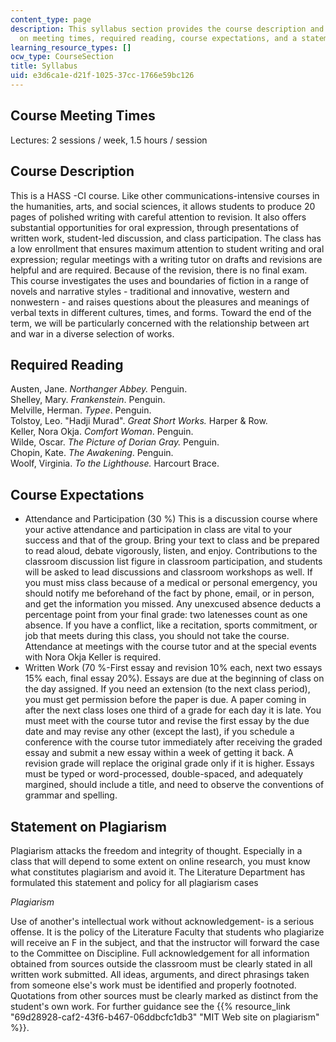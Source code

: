 ```yaml
---
content_type: page
description: This syllabus section provides the course description and information
  on meeting times, required reading, course expectations, and a statement on plagiarism.
learning_resource_types: []
ocw_type: CourseSection
title: Syllabus
uid: e3d6ca1e-d21f-1025-37cc-1766e59bc126
---
```


Course Meeting Times
--------------------

Lectures: 2 sessions / week, 1.5 hours / session

Course Description
------------------

This is a HASS -CI course. Like other communications-intensive courses in the humanities, arts, and social sciences, it allows students to produce 20 pages of polished writing with careful attention to revision. It also offers substantial opportunities for oral expression, through presentations of written work, student-led discussion, and class participation. The class has a low enrollment that ensures maximum attention to student writing and oral expression; regular meetings with a writing tutor on drafts and revisions are helpful and are required. Because of the revision, there is no final exam. This course investigates the uses and boundaries of fiction in a range of novels and narrative styles - traditional and innovative, western and nonwestern - and raises questions about the pleasures and meanings of verbal texts in different cultures, times, and forms. Toward the end of the term, we will be particularly concerned with the relationship between art and war in a diverse selection of works.

Required Reading
----------------

Austen, Jane. _Northanger Abbey._ Penguin.  
Shelley, Mary. _Frankenstein_. Penguin.  
Melville, Herman. _Typee_. Penguin.  
Tolstoy, Leo. "Hadji Murad". _Great Short Works._ Harper & Row.  
Keller, Nora Okja. _Comfort Woman_. Penguin.  
Wilde, Oscar. _The Picture of Dorian Gray._ Penguin.  
Chopin, Kate. _The Awakening_. Penguin.  
Woolf, Virginia. _To the Lighthouse._ Harcourt Brace.

Course Expectations
-------------------

*   Attendance and Participation (30 %) This is a discussion course where your active attendance and participation in class are vital to your success and that of the group. Bring your text to class and be prepared to read aloud, debate vigorously, listen, and enjoy. Contributions to the classroom discussion list figure in classroom participation, and students will be asked to lead discussions and classroom workshops as well. If you must miss class because of a medical or personal emergency, you should notify me beforehand of the fact by phone, email, or in person, and get the information you missed. Any unexcused absence deducts a percentage point from your final grade: two latenesses count as one absence. If you have a conflict, like a recitation, sports commitment, or job that meets during this class, you should not take the course. Attendance at meetings with the course tutor and at the special events with Nora Okja Keller is required.
*   Written Work (70 %-First essay and revision 10% each, next two essays 15% each, final essay 20%). Essays are due at the beginning of class on the day assigned. If you need an extension (to the next class period), you must get permission before the paper is due. A paper coming in after the next class loses one third of a grade for each day it is late. You must meet with the course tutor and revise the first essay by the due date and may revise any other (except the last), if you schedule a conference with the course tutor immediately after receiving the graded essay and submit a new essay within a week of getting it back. A revision grade will replace the original grade only if it is higher. Essays must be typed or word-processed, double-spaced, and adequately margined, should include a title, and need to observe the conventions of grammar and spelling.

Statement on Plagiarism
-----------------------

Plagiarism attacks the freedom and integrity of thought. Especially in a class that will depend to some extent on online research, you must know what constitutes plagiarism and avoid it. The Literature Department has formulated this statement and policy for all plagiarism cases

_Plagiarism_

Use of another's intellectual work without acknowledgement- is a serious offense. It is the policy of the Literature Faculty that students who plagiarize will receive an F in the subject, and that the instructor will forward the case to the Committee on Discipline. Full acknowledgement for all information obtained from sources outside the classroom must be clearly stated in all written work submitted. All ideas, arguments, and direct phrasings taken from someone else's work must be identified and properly footnoted. Quotations from other sources must be clearly marked as distinct from the student's own work. For further guidance see the {{% resource_link "69d28928-caf2-43f6-b467-06ddbcfc1db3" "MIT Web site on plagiarism" %}}.